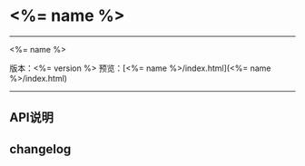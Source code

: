# <%= name %>

---

<%= name %>

版本：<%= version %>
预览：[<%= name %>/index.html](<%= name %>/index.html)

---

## API说明

## changelog